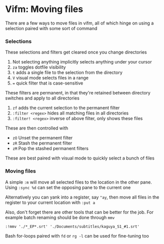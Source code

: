 # Vifm: Moving files

There are a few ways to move files in vifm, all of which hinge on using a
selection paired with some sort of command

### Selections

These selections and filters get cleared once you change directories

 1. Not selecting anything implicitly selects anything under your cursor
 2. `za` toggles dotfile visibility
 3. `t` adds a single file to the selection from the directory
 4. `V` visual mode selects files in a range
 5. `=` quick filter that is case-sensitive

These filters are permanent, in that they're retained between directory
switches and apply to all directories

 1. `zf` adds the current selection to the permanent filter
 2. `:filter <regex>` hides all matching files in all directories
 3. `:filter! <regex>` inverse of above filter, only shows these files

These are then controlled with

 - `zO` Unset the permanent filter
 - `zR` Stash the permanent filter
 - `zM` Pop the stashed permanent filters

These are best paired with visual mode to quickly select a bunch of files

### Moving files

A simple `:m` will move all selected files to the location in the other pane.
Using `:sync %d` can set the opposing pane to the current one

Alternatively you can yank into a register, say `"ay`, then move all files in
the register to your current location with `:put a`

Also, don't forget there are other tools that can be better for the job. For
example batch renaming should be done through `mmv`

```
:!mmv './*_EP*.srt' './Documents/subtitles/kaguya_S1_#1.srt'
```

Bash for-loops paired with `fd` or `rg -l` can be used for fine-tuning too
